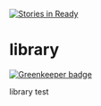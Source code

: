 [![Stories in Ready](https://badge.waffle.io/atelljohannsmothers/starter-lib.png?label=ready&title=Ready)](https://waffle.io/atelljohannsmothers/starter-lib?utm_source=badge)
# library

[![Greenkeeper badge](https://badges.greenkeeper.io/atelljohannsmothers/starter-lib.svg)](https://greenkeeper.io/)

library test
